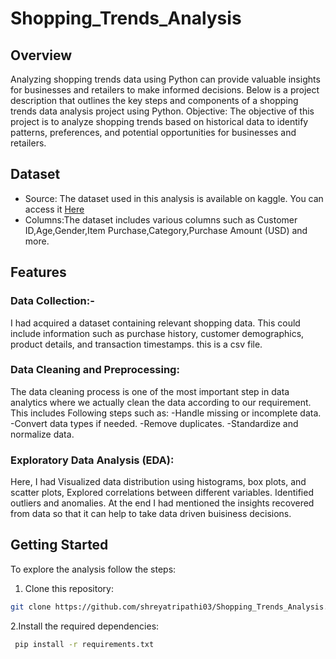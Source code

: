 # Shopping_Trends_Analysis
## Overview
Analyzing shopping trends data using Python can provide valuable insights for businesses and retailers to make informed decisions. Below is a project description that outlines the key steps and components of a shopping trends data analysis project using Python. Objective: The objective of this project is to analyze shopping trends based on historical data to identify patterns, preferences, and potential opportunities for businesses and retailers.
## Dataset
- Source: The dataset used in this analysis is available on kaggle. You can access it [Here](https://www.kaggle.com/datasets/iamsouravbanerjee/customer-shopping-trends-dataset.)
- Columns:The dataset includes various columns such as Customer ID,Age,Gender,Item Purchase,Category,Purchase Amount (USD) and more.
## Features
### Data Collection:- 
I had acquired a dataset containing relevant shopping data. This could include information such as purchase history, customer demographics, product details, and transaction timestamps. this is a csv file.
### Data Cleaning and Preprocessing: 
The data cleaning process is one of the most important step in data analytics where we actually clean the data according to our requirement. This includes Following steps such as:
-Handle missing or incomplete data.
-Convert data types if needed.
-Remove duplicates.
-Standardize and normalize data.
### Exploratory Data Analysis (EDA): 
Here, I had Visualized data distribution using histograms, box plots, and scatter plots, Explored correlations between different variables. Identified outliers and anomalies. At the end I had mentioned the insights recovered from data so that it can help to take data driven buisiness decisions.
## Getting Started
To explore the analysis follow the steps:
1. Clone this repository:
 ```bash
 git clone https://github.com/shreyatripathi03/Shopping_Trends_Analysis.git
```
2.Install the required dependencies:
 ```bash
  pip install -r requirements.txt
 ```
